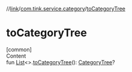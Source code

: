//[link](../index.md)/[com.tink.service.category](index.md)/[toCategoryTree](to-category-tree.md)



# toCategoryTree  
[common]  
Content  
fun [List](https://kotlinlang.org/api/latest/jvm/stdlib/kotlin.collections/-list/index.html)<<ERROR CLASS>>.[toCategoryTree](to-category-tree.md)(): [CategoryTree](../com.tink.model.category/[common]-category-tree/index.md)?  



